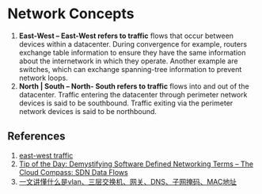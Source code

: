 # Network Concepts

1. **East-West – East-West refers to traffic** flows that occur between devices within a datacenter. During convergence for example, routers exchange table information to ensure they have the same information about the internetwork in which they operate. Another example are switches, which can exchange spanning-tree information to prevent network loops.
2. **North | South – North- South refers to traffic** flows into and out of the datacenter. Traffic entering the datacenter through perimeter network devices is said to be southbound. Traffic exiting via the perimeter network devices is said to be northbound.


## References
1. [east-west traffic](https://searchnetworking.techtarget.com/definition/east-west-traffic)
2. [Tip of the Day: Demystifying Software Defined Networking Terms – The Cloud Compass: SDN Data Flows](https://blogs.technet.microsoft.com/tip_of_the_day/2016/06/29/tip-of-the-day-demystifying-software-defined-networking-terms-the-cloud-compass-sdn-data-flows/)
3. [一文讲懂什么是vlan、三层交换机、网关、DNS、子网掩码、MAC地址](https://mp.weixin.qq.com/s?__biz=MzAxNTcyNzAyOQ==&mid=2650962162&idx=1&sn=b1f2e8ea0ef20d93727b2d963dbaac0b&chksm=80097828b77ef13e2e29653b062ff59606981dfa48e0b5738786f26fca3acd586afe754d1f2e&scene=126&sessionid=1595496352&key=21e9f95ec34ef562d10efb31b24f6e00e68c119dafc8fcc1eaea05775e53e0315510edbc94a6f4ff961ae616543e76118ce248c117c03539499bc8dcf0e4d52bfe50aa54ccf37737f0456c0da55466ba&ascene=1&uin=MTgyNzM2NTQxOA%3D%3D&devicetype=Windows+10+x64&version=62090529&lang=zh_CN&exportkey=A5TbMuEOJ6dMQrhGC8F6Dc8%3D&pass_ticket=Z2mMKM1ytUq4iz3rawCJV%2B5wZplO0Qd%2B7ey3sZ3uATqp4bYzUonTaxSdepNDeGt1)